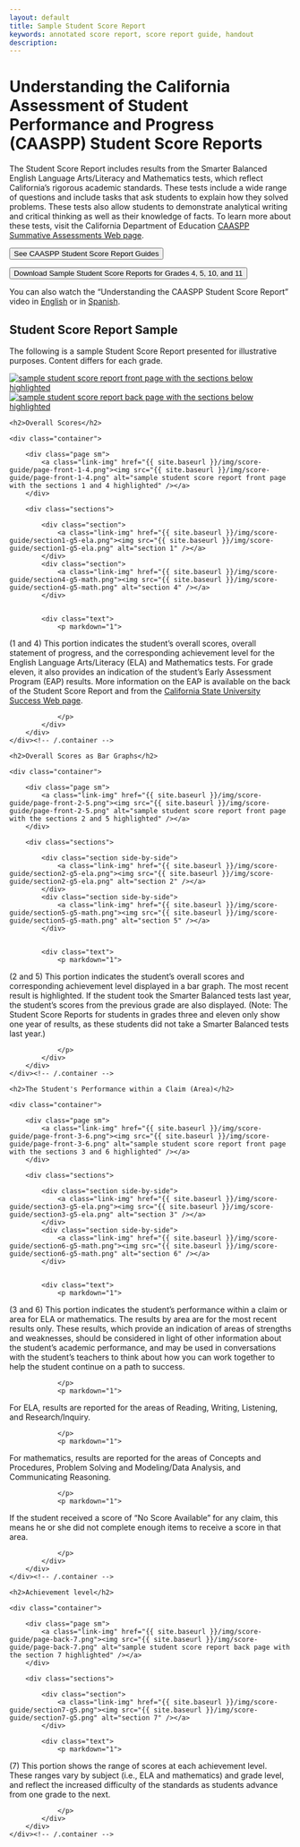 ```yaml
---
layout: default
title: Sample Student Score Report
keywords: annotated score report, score report guide, handout
description:
---
```


# Understanding the California Assessment of Student Performance and Progress (CAASPP) Student Score Reports

The Student Score Report includes results from the Smarter Balanced English Language Arts/Literacy and Mathematics tests, which reflect California’s rigorous academic standards. These tests include a wide range of questions and include tasks that ask students to explain how they solved problems. These tests also allow students to demonstrate analytical writing and critical thinking as well as their knowledge of facts. To learn more about these tests,
visit the California Department of Education [CAASPP Summative Assessments Web page](http://www.cde.ca.gov/ta/tg/ca/).

<button type="button" class="btn-blue" data-link="http://www.cde.ca.gov/ta/tg/ca/caasppssreports.asp">See CAASPP Student Score Report Guides</button>

<button type="button" class="btn-blue" data-link="http://www.cde.ca.gov/ta/tg/ca/documents/caaspp1617ssr.pdf">Download Sample Student Score Reports for Grades 4, 5, 10, and 11</button>


You can also watch the “Understanding the CAASPP Student Score Report” video in
[English](https://www.youtube.com/watch?v=PoxPJtFbBKE) or in
[Spanish](https://www.youtube.com/watch?v=nH5akLIA69w).


## Student Score Report Sample

<div class="block" markdown="1">

The following is a sample Student Score Report presented for illustrative purposes. Content differs for each grade.

<div class="page">
	<a class="link-img" href="{{ site.baseurl }}/img/score-guide/Annotated-CAASPP-SSRGrade5-front.png"><img src="{{ site.baseurl }}/img/score-guide/Annotated-CAASPP-SSRGrade5-front.png" alt="sample student score report front page with the sections below highlighted" /></a>
</div>
<div class="page">
	<a class="link-img" href="{{ site.baseurl }}/img/score-guide/Annotated-CAASPP-SSRGrade5-back.png"><img src="{{ site.baseurl }}/img/score-guide/Annotated-CAASPP-SSRGrade5-back.png"  alt="sample student score report back page with the sections below highlighted" /></a>
</div>

</div><!-- /.block -->




<div class="block w-sections">

	<h2>Overall Scores</h2>

	<div class="container">

		<div class="page sm">
			<a class="link-img" href="{{ site.baseurl }}/img/score-guide/page-front-1-4.png"><img src="{{ site.baseurl }}/img/score-guide/page-front-1-4.png" alt="sample student score report front page with the sections 1 and 4 highlighted" /></a>
		</div>

		<div class="sections">

			<div class="section">
				<a class="link-img" href="{{ site.baseurl }}/img/score-guide/section1-g5-ela.png"><img src="{{ site.baseurl }}/img/score-guide/section1-g5-ela.png" alt="section 1" /></a>
			</div>
			<div class="section">
				<a class="link-img" href="{{ site.baseurl }}/img/score-guide/section4-g5-math.png"><img src="{{ site.baseurl }}/img/score-guide/section4-g5-math.png" alt="section 4" /></a>
			</div>


			<div class="text">
				<p markdown="1">

(1 and 4) This portion indicates the student’s overall scores, overall statement of progress, and the corresponding achievement level for the English Language Arts/Literacy (ELA) and Mathematics tests. For grade eleven, it also provides an indication of the student’s Early Assessment Program (EAP) results. More information on the EAP is available on the back of the Student Score Report and from the [California State University Success Web page](https://www.csusuccess.org/).

				</p>
			</div>			
		</div>
	</div><!-- /.container -->
</div><!-- /.block -->



<div class="block w-sections">

	<h2>Overall Scores as Bar Graphs</h2>

	<div class="container">

		<div class="page sm">
			<a class="link-img" href="{{ site.baseurl }}/img/score-guide/page-front-2-5.png"><img src="{{ site.baseurl }}/img/score-guide/page-front-2-5.png" alt="sample student score report front page with the sections 2 and 5 highlighted" /></a>
		</div>

		<div class="sections">

			<div class="section side-by-side">
				<a class="link-img" href="{{ site.baseurl }}/img/score-guide/section2-g5-ela.png"><img src="{{ site.baseurl }}/img/score-guide/section2-g5-ela.png" alt="section 2" /></a>
			</div>
			<div class="section side-by-side">
				<a class="link-img" href="{{ site.baseurl }}/img/score-guide/section5-g5-math.png"><img src="{{ site.baseurl }}/img/score-guide/section5-g5-math.png" alt="section 5" /></a>
			</div>


			<div class="text">
				<p markdown="1">

(2 and 5) This portion indicates the student’s overall scores and corresponding achievement level displayed in a bar graph. The most recent result is highlighted. If the student took the Smarter Balanced tests last year, the student’s scores from the previous grade are also displayed. (Note: The Student Score Reports for students in grades three and eleven only show one year of results, as these students did not take a Smarter Balanced tests last year.)

				</p>
			</div>			
		</div>
	</div><!-- /.container -->
</div><!-- /.block -->






<div class="block w-sections">

	<h2>The Student's Performance within a Claim (Area)</h2>

	<div class="container">

		<div class="page sm">
			<a class="link-img" href="{{ site.baseurl }}/img/score-guide/page-front-3-6.png"><img src="{{ site.baseurl }}/img/score-guide/page-front-3-6.png" alt="sample student score report front page with the sections 3 and 6 highlighted" /></a>
		</div>

		<div class="sections">

			<div class="section side-by-side">
				<a class="link-img" href="{{ site.baseurl }}/img/score-guide/section3-g5-ela.png"><img src="{{ site.baseurl }}/img/score-guide/section3-g5-ela.png" alt="section 3" /></a>
			</div>
			<div class="section side-by-side">
				<a class="link-img" href="{{ site.baseurl }}/img/score-guide/section6-g5-math.png"><img src="{{ site.baseurl }}/img/score-guide/section6-g5-math.png" alt="section 6" /></a>
			</div>


			<div class="text">
				<p markdown="1">

(3 and 6) This portion indicates the student’s performance within a claim or area for ELA or mathematics. The results by area are for the most recent results only. These results, which provide an indication of areas of strengths and weaknesses, should be considered in light of other information about the student’s academic performance, and may be used in conversations with the student’s teachers to think about how you can work together to help the student continue on a path to success.

				</p>
				<p markdown="1">

For ELA, results are reported for the areas of Reading, Writing, Listening, and Research/Inquiry.

				</p>
				<p markdown="1">

For mathematics, results are reported for the areas of Concepts and Procedures, Problem Solving and Modeling/Data Analysis, and Communicating Reasoning.

				</p>
				<p markdown="1">

If the student received a score of “No Score Available” for any claim, this means he or she did not complete enough items to receive a score in that area.

				</p>
			</div>			
		</div>
	</div><!-- /.container -->
</div><!-- /.block -->






<div class="block w-sections">

	<h2>Achievement level</h2>

	<div class="container">

		<div class="page sm">
			<a class="link-img" href="{{ site.baseurl }}/img/score-guide/page-back-7.png"><img src="{{ site.baseurl }}/img/score-guide/page-back-7.png" alt="sample student score report back page with the section 7 highlighted" /></a>
		</div>

		<div class="sections">

			<div class="section">
				<a class="link-img" href="{{ site.baseurl }}/img/score-guide/section7-g5.png"><img src="{{ site.baseurl }}/img/score-guide/section7-g5.png" alt="section 7" /></a>
			</div>

			<div class="text">
				<p markdown="1">

(7) This portion shows the range of scores at each achievement level. These ranges vary by subject (i.e., ELA and mathematics) and grade level, and reflect the increased difficulty of the standards as students advance from one grade to the next.

				</p>
			</div>			
		</div>
	</div><!-- /.container -->
</div><!-- /.block -->
